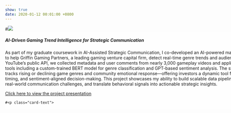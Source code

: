 ```yaml
---
show: true
date: 2020-01-12 00:01:00 +0800
---
```

<div style="width: 100vw; max-width: 100vw; margin: 0 auto;">
  #<img data-src="{{ 'assets/images/covers/cover1.jpg' | relative_url }}" class="lazy w-100 rounded-xl" src="{{ '/assets/images/empty_300x200.png' | relative_url }}">

  <div class="card-img-overlay" style="overflow: scroll; background: rgb(255,255,255,0.8)">
    <h5 class="card-title">AI-Driven Gaming Trend Intelligence for Strategic Communication</h5>
    <p class="card-text">
      As part of my graduate coursework in AI-Assisted Strategic Communication, I co-developed an AI-powered market intelligence system designed to help Griffin Gaming Partners, a leading gaming venture capital firm, detect real-time genre trends and audience sentiment. Leveraging YouTube’s public API, we collected metadata and user comments from nearly 3,000 gameplay videos and applied natural language processing tools including a custom-trained BERT model for genre classification and GPT-based sentiment analysis. The system outputs a dashboard that tracks rising or declining game genres and community emotional response—offering investors a dynamic tool for trend forecasting, content timing, and sentiment-aligned decision-making. This project showcases my ability to build scalable data pipelines, apply machine learning to real-world communication challenges, and translate behavioral signals into actionable strategic insights.
    </p>
    <p class="card-text">
    <a href="https://drive.google.com/file/d/1qFpVR5GNE1dT36I00htRlWrY0pCrTgqL/view?usp=sharing" target="_blank">Click here to view the project presentation</a>
    </p>

    #<p class="card-text">

  </div>
</div>
